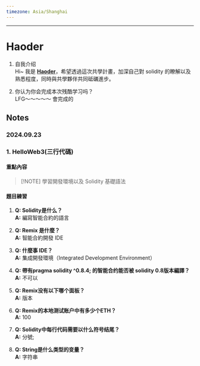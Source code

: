 ```yaml
---
timezone: Asia/Shanghai
---
```


---

# Haoder

1. 自我介绍  
Hi~ 我是 [**Haoder**](<https://github.com/hau823823>)，希望透過這次共學計畫，加深自己對 solidity 的瞭解以及熟悉程度，同時與共學夥伴共同砥礪進步。

2. 你认为你会完成本次残酷学习吗？  
LFG～～～～～ 會完成的

## Notes

<!-- Content_START -->

### 2024.09.23

### 1. HelloWeb3(三行代碼)

#### 重點內容
>
> [!NOTE]
> 學習開發環境以及 Solidity 基礎語法

#### 題目練習

1. **Q: Solidity是什么？**  
   **A:** 編寫智能合約的語言

2. **Q: Remix 是什麼？**  
   **A:** 智能合約開發 IDE

3. **Q: 什麼事 IDE？**  
   **A:** 集成開發環境（Integrated Development Environment）

4. **Q: 帶有pragma solidity ^0.8.4; 的智能合约能否被 solidity 0.8版本編譯？**  
   **A:** 不可以

5. **Q: Remix没有以下哪个面板？**  
   **A:** 版本

6. **Q: Remix的本地测试账户中有多少个ETH？**  
   **A:** 100

7. **Q: Solidity中每行代码需要以什么符号结尾？**  
   **A:** 分號;

8. **Q: String是什么类型的变量？**  
   **A:** 字符串

<!-- Content_END -->
